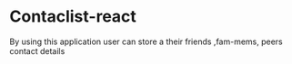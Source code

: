 # Contaclist-react
By using this application user can store a their friends ,fam-mems, peers contact details  
